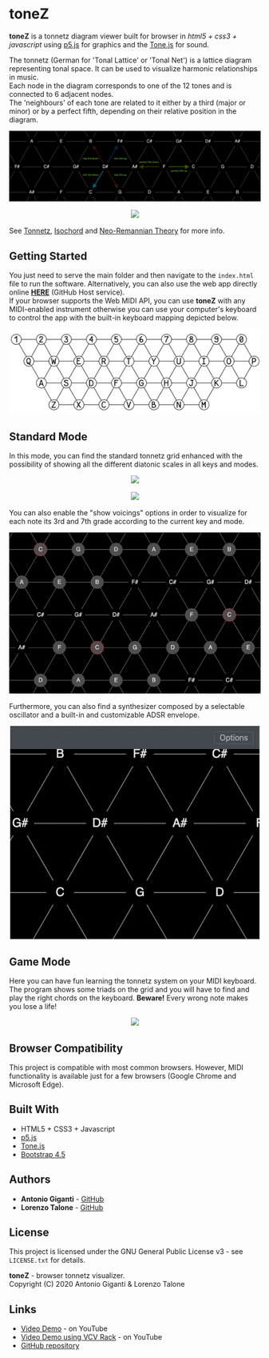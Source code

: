 # toneZ

**toneZ** is a tonnetz diagram viewer built for browser in *html5 + css3 + javascript* using [p5.js](https://p5js.org/) for graphics and the [Tone.js](https://tonejs.github.io/) for sound.

The tonnetz (German for 'Tonal Lattice' or 'Tonal Net') is a lattice diagram representing tonal space. It can be used to visualize harmonic relationships in music. \
Each node in the diagram corresponds to one of the 12 tones and is connected to 6 adjacent nodes. \
The 'neighbours' of each tone are related to it either by a third (major or minor) or by a perfect fifth, depending on their relative position in the diagram.

<p align="center"><img src="images/grid_interval_examples.png"></p>

<p align="center"><img src="images/chords_shape.gif"></p>

See [Tonnetz][1], [Isochord][2] and [Neo-Remannian Theory][3] for more info.


## Getting Started

You just need to serve the main folder and then navigate to the ```index.html``` file to run the software.
Alternatively, you can also use the web app directly online **[HERE](https://loretalone.github.io/toneZ/)**  (GitHub Host service).\
If your browser supports the Web MIDI API, you can use **toneZ** with any MIDI-enabled instrument otherwise you can use your computer's keyboard to control the app with the built-in keyboard mapping depicted below.

<p align="center"><img src="images/built_in_keyboard_mapping.png"></p>


## Standard Mode
In this mode, you can find the standard tonnetz grid enhanced with the possibility of showing all the different diatonic scales in all keys and modes.

<p align="center"><img src="images/scale.gif"></p>
<p align="center"><img src="images/mode.gif"></p>

You can also enable the "show voicings" options in order to visualize for each note its 3rd and 7th grade according to the current key and mode.

<p align="center"><img src="images/voicing.gif"></p>

Furthermore, you can also find a synthesizer composed by a selectable oscillator and a built-in and customizable ADSR envelope.

<p align="center"><img src="images/synth.gif"></p>


## Game Mode
Here you can have fun learning the tonnetz system on your MIDI keyboard. The program shows some triads on the grid and you will have to find and play the right chords on the keyboard.
**Beware!** Every wrong note makes you lose a life!

<p align="center"><img src="images/game.gif"></p>


## Browser Compatibility

This project is compatible with most common browsers. However, MIDI functionality is available just for a few browsers (Google Chrome and Microsoft Edge).


## Built With

* HTML5 + CSS3 + Javascript
* [p5.js](https://p5js.org/)
* [Tone.js](https://tonejs.github.io/)
* [Bootstrap 4.5](https://getbootstrap.com/)


## Authors

* **Antonio Giganti** - [GitHub](https://github.com/antonelse)
* **Lorenzo Talone** - [GitHub](https://github.com/LoreTalone)


## License

This project is licensed under the GNU General Public License v3 - see ```LICENSE.txt``` for details.

**toneZ** - browser tonnetz visualizer. \
Copyright (C) 2020  Antonio Giganti & Lorenzo Talone


## Links

* [Video Demo](https://www.youtube.com/watch?v=hdk3Amg2u1s) - on YouTube
* [Video Demo using VCV Rack](https://www.youtube.com/watch?v=xCi4-gF1kcQ) - on YouTube
* [GitHub repository](https://github.com/LoreTalone/toneZ)


[1]: https://en.wikipedia.org/wiki/Tonnetz "Wikipedia article about the Tonnetz"
[2]: https://www.researchgate.net/publication/221474662_Isochords_visualizing_structure_in_music "Conference Paper regarding the Tonnetz musical structure visualization"
[3]: https://en.wikipedia.org/wiki/Neo-Riemannian_theory "Wikipedia article about the underlying Tonnetz theory, the Neo-Remannian theory"
